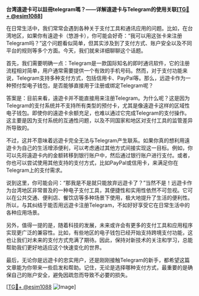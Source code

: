 **台湾遠遊卡可以註冊telegram嗎？——详解遠遊卡与Telegram的使用关联[[TG💪+ @esim1088](https://t.me/s/esim1088)]**

在日常生活中，我们常常会遇到各种关于支付工具和通讯应用的问题。比如，在台湾地区，如果你有遠遊卡（悠游卡），你可能会好奇：“我可以用这张卡来注册Telegram吗？”这个问题看似简单，但其实涉及到了支付方式、账户安全以及不同平台的规则等多个方面。今天，我们就来详细聊聊这个话题。

首先，我们需要明确一点：Telegram是一款国际知名的即时通讯软件，它的注册流程相对简单，用户通常需要提供一个有效的手机号码。然而，对于支付功能来说，Telegram支持多种支付方式，包括信用卡、PayPal等。那么，远遊卡作为一种预付型电子钱包，是否能够直接用于注册或绑定Telegram呢？

答案是：目前来看，遠遊卡并不能直接用来注册Telegram。为什么呢？这是因为Telegram的支付系统并不支持所有类型的预付卡，尤其是像遠遊卡这样的区域性电子钱包。即使你的遠遊卡余额充足，也难以通过它完成Telegram的支付操作。这主要是因为支付系统的互通性问题，以及不同国家和地区对支付工具的监管差异所导致的。

不过，这并不意味着远遊卡完全无法与Telegram产生联系。如果你真的想利用遠遊卡为自己的生活增添便利，可以考虑通过其他方式间接实现这一目标。例如，你可以先将遠遊卡内的金额转移到银行账户中，然后通过银行账户进行支付。或者，你也可以尝试使用其他支持的支付方式，比如PayPal或信用卡，来满足你在Telegram上的支付需求。

说到这里，你可能会问：“那我是不是就只能放弃远遊卡了？”当然不是！远遊卡作为台湾地区非常普及的一种电子支付工具，其便捷性和实用性依然不可忽视。它可以在公共交通、便利店、餐饮店等多种场景下使用，极大地提升了生活的便利性。所以，与其纠结于能否用远遊卡注册Telegram，不如好好享受它在日常生活中的各种应用场景。

另外，值得一提的是，随着科技的发展，未来或许会有更多的支付工具和应用程序实现更广泛的兼容性。比如，有些地区的电子钱包已经开始支持跨境支付功能，这也让我们对未来的支付方式充满了期待。因此，保持对新技术的关注和学习，总能帮助我们更好地适应这个快速变化的世界。

最后，无论你是远遊卡的忠实用户，还是刚刚接触Telegram的新手，都希望这篇文章能为你带来一些启发和帮助。记住，无论是选择哪种支付方式，最重要的是确保自己的账户安全，避免因疏忽而导致不必要的损失。

[[TG💪+ @esim1088](https://t.me/s/esim1088) ![Image](https://i.postimg.cc/4NQfJmqS/Snipaste-2025-05-13-00-14-12.png)]
